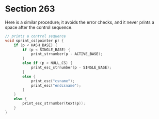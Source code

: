 # Section 263

Here is a similar procedure; it avoids the error checks, and it never prints a space after the control sequence.

```c io/basic_printing.c
// prints a control sequence
void sprint_cs(pointer p) {
    if (p < HASH_BASE) {
        if (p < SINGLE_BASE) {
            print_strnumber(p - ACTIVE_BASE);
        }
        else if (p < NULL_CS) {
            print_esc_strnumber(p - SINGLE_BASE);
        }
        else {
            print_esc("csname");
            print_esc("endcsname");
        }
    }
    else {
        print_esc_strnumber(text(p));
    }
}
```
